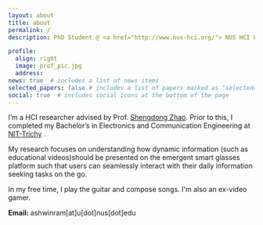 ```yaml
---
layout: about
title: about
permalink: /
description: PhD Student @ <a href="http://www.nus-hci.org/"> NUS HCI Lab</a> 

profile:
  align: right
  image: prof_pic.jpg
  address: 
news: true  # includes a list of news items
selected_papers: false # includes a list of papers marked as "selected={true}"
social: true  # includes social icons at the bottom of the page
---
```


I’m a HCI researcher advised by Prof. <a href="http://www.shengdongzhao.com/">Shengdong Zhao</a>. Prior to this, I completed my Bachelor’s in Electronics and Communication Engineering at <a href="https://www.nitt.edu/">NIT-Trichy</a> .

My research focuses on understanding how dynamic information (such as educational videos)should be presented on the emergent smart glasses platform such that users can seamlessly interact with their daily information seeking tasks on the go.

In my free time, I play the guitar and compose songs. I'm also an ex-video gamer.


<b>Email:</b> ashwinram[at]u[dot]nus[dot]edu
